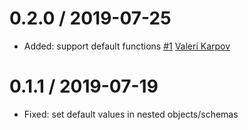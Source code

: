 0.2.0 / 2019-07-25
==================
 * Added: support default functions [#1](https://github.com/DouglasGabr/mongoose-lean-defaults/pull/1) [Valeri Karpov](https://github.com/vkarpov15)

0.1.1 / 2019-07-19
==================
 * Fixed: set default values in nested objects/schemas
